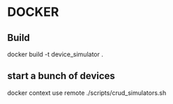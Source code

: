 # DOCKER

## Build

docker build -t device_simulator .     

## start a bunch of devices

docker context use remote
./scripts/crud_simulators.sh